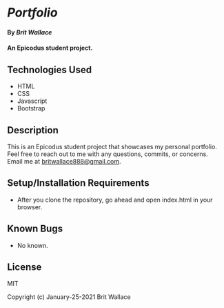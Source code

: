# _Portfolio_

#### By _**Brit Wallace**_

#### An Epicodus student project.  

## Technologies Used

* HTML 
* CSS 
* Javascript 
* Bootstrap

## Description

This is an Epicodus student project that showcases my personal portfolio. Feel free to reach out to me with any questions, commits, or concerns. Email me at britwallace888@gmail.com. 

## Setup/Installation Requirements

*  After you clone the repository, go ahead and open index.html in your browser. 


## Known Bugs

* No known.

## License

 MIT

Copyright (c) January-25-2021   Brit Wallace 
